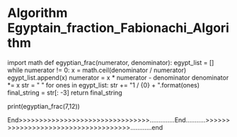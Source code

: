 # Algorithm Egyptain_fraction_Fabionachi_Algorithm



import math 
def egyptian_frac(numerator, denominator):
    egypt_list = []
    while numerator != 0:
        x = math.ceil(denominator / numerator)
        egypt_list.append(x)
        numerator = x * numerator - denominator
        denominator *= x 
    str = " "
    for ones in egypt_list:
        str +=  "1 / {0} + ".format(ones)
    final_string = str[: -3]
    return final_string


print(egyptian_frac(7,12))


End>>>>>>>>>>>>>>>>>>>>>>>>>>>>>>>>..............End...........>>>>>>>>>>>>>>>>>>>>>>>>>>>>>>>>>>>>............end
